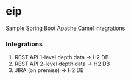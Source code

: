 # eip
Sample Spring Boot Apache Camel integrations

### Integrations
1. REST API 1-level depth data -> H2 DB
2. REST API 2-level depth data -> H2 DB
3. JIRA (on premise) -> H2 DB
